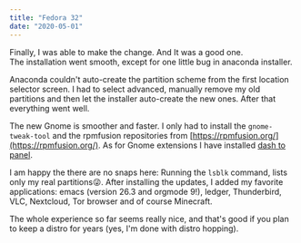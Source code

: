```yaml
---
title: "Fedora 32"
date: "2020-05-01"
---
```


Finally, I was able to make the change. And It was a good one.  
The installation went smooth, except for one little bug in anaconda installer.

Anaconda couldn't auto-create the partition scheme from the first location selector screen. I had to select advanced, manually remove my old partitions and then let the installer auto-create the new ones. After that everything went well.  

The new Gnome is smoother and faster. I only had to install the `gnome-tweak-tool` and the rpmfusion repositories from [https://rpmfusion.org/](https://rpmfusion.org/). As for Gnome extensions I have installed [dash to panel](https://extensions.gnome.org/extension/1160/dash-to-panel/).

I am happy the there are no snaps here: Running the `lsblk` command, lists only my real partitions😜. After installing the updates, I added my favorite applications: emacs (version 26.3 and orgmode 9!), ledger, Thunderbird, VLC, Nextcloud, Tor browser and of course Minecraft.  

The whole experience so far seems really nice, and that's good if you plan to keep a distro for years (yes, I'm done with distro hopping).
